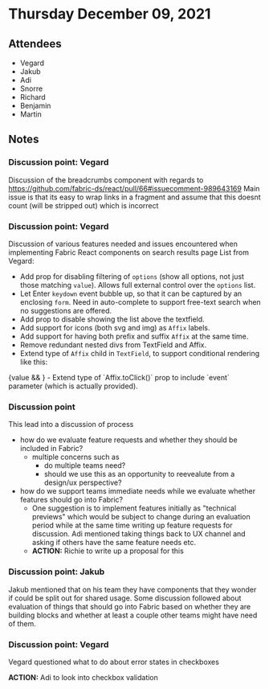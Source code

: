 # Thursday December 09, 2021

## Attendees

* Vegard
* Jakub
* Adi
* Snorre
* Richard
* Benjamin
* Martin

## Notes

### Discussion point: Vegard

Discussion of the breadcrumbs component with regards to https://github.com/fabric-ds/react/pull/66#issuecomment-989643169
Main issue is that its easy to wrap links in a fragment and assume that this doesnt count (will be stripped out) which is incorrect

### Discussion point: Vegard

Discussion of various features needed and issues encountered when implementing Fabric React components on search results page
List from Vegard:
- Add prop for disabling filtering of `options` (show all options, not just those matching `value`). Allows full external control over the `options` list.
- Let Enter `keydown` event bubble up, so that it can be captured by an enclosing `form`. Need in auto-complete to support free-text search when no suggestions are offered.
- Add prop to disable showing the list above the textfield.
- Add support for icons (both svg and img) as `Affix` labels.
- Add support for having both prefix and suffix `Affix` at the same time.
- Remove redundant nested divs from TextField and Affix.
- Extend type of `Affix` child in `TextField`, to support conditional rendering like this:
<TextField value={value}>
    {value && <Affix suffix clear />}
</TextField>
- Extend type of `Affix.toClick()` prop to include `event` parameter (which is actually provided).

### Discussion point

This lead into a discussion of process
* how do we evaluate feature requests and whether they should be included in Fabric?
    * multiple concerns such as
        * do multiple teams need?
        * should we use this as an opportunity to reevealute from a design/ux perspective?
* how do we support teams immediate needs while we evaluate whether features should go into Fabric?
    * One suggestion is to implement features initially as "technical previews" which would be subject to change during an evaluation period while at the same time writing up feature requests for discussion. Adi mentioned taking things back to UX channel and asking if others have the same feature needs etc. 
    * **ACTION:** Richie to write up a proposal for this

### Discussion point: Jakub

Jakub mentioned that on his team they have components that they wonder if could be split out for shared usage. Some discussion followed about evaluation of things that should go into Fabric based on whether they are building blocks and whether at least a couple other teams might have need of them.

### Discussion point: Vegard

Vegard questioned what to do about error states in checkboxes

**ACTION:** Adi to look into checkbox validation
